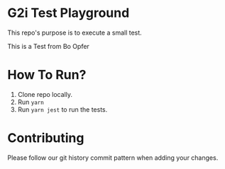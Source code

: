 # G2i Test Playground

This repo's purpose is to execute a small test.


This is a Test from Bo Opfer

# How To Run?

1) Clone repo locally.
2) Run `yarn`
3) Run `yarn jest` to run the tests.

# Contributing

Please follow our git history commit pattern when adding your changes.



